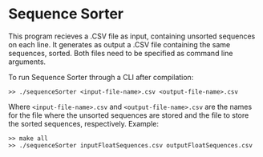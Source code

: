 # Sequence Sorter

This program recieves a .CSV file as input, containing unsorted sequences on each line. It generates as output a .CSV file containing the same sequences, sorted.
Both files need to be specified as command line arguments.

To run Sequence Sorter through a CLI after compilation:
```
>> ./sequenceSorter <input-file-name>.csv <output-file-name>.csv
```
Where `<input-file-name>.csv` and `<output-file-name>.csv` are the names for the file where the unsorted sequences are stored and the file to store the sorted sequences, respectively. Example:
```
>> make all
>> ./sequenceSorter inputFloatSequences.csv outputFloatSequences.csv
```

